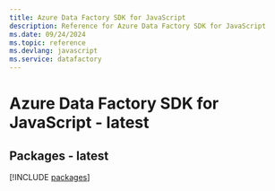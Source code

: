 ```yaml
---
title: Azure Data Factory SDK for JavaScript
description: Reference for Azure Data Factory SDK for JavaScript
ms.date: 09/24/2024
ms.topic: reference
ms.devlang: javascript
ms.service: datafactory
---
```

# Azure Data Factory SDK for JavaScript - latest
## Packages - latest
[!INCLUDE [packages](data-factory-index.md)]